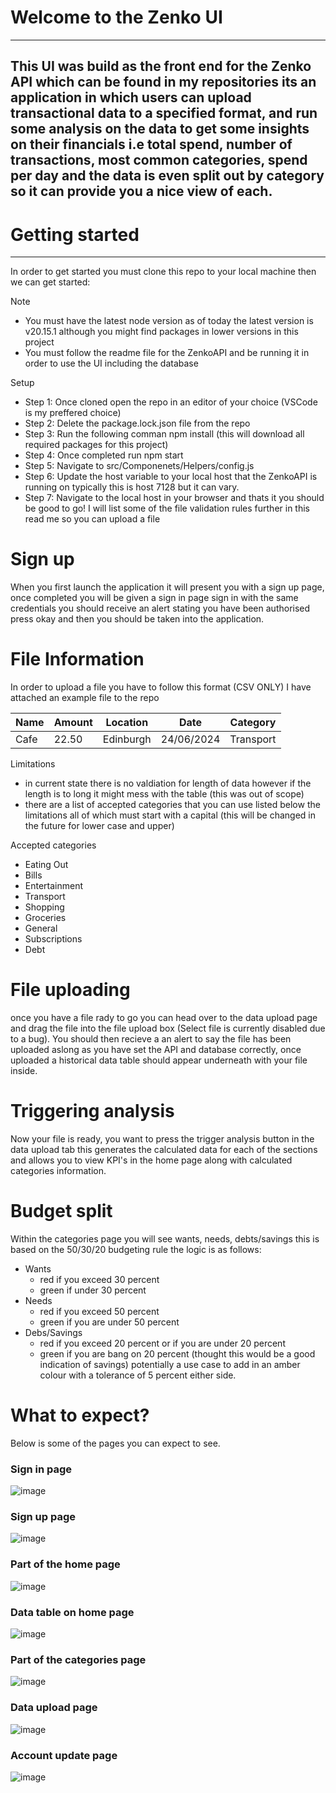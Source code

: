 # Welcome to the Zenko UI
---
This UI was build as the front end for the Zenko API which can be found in my repositories its an application in which users can upload transactional data to a specified format, and run some analysis on the data to get some insights on their financials i.e total spend,
number of transactions, most common categories, spend per day and the data is even split out by category so it can provide you a nice view of each.
---
# Getting started 
---
In order to get started you must clone this repo to your local machine then we can get started:

Note
- You must have the latest node version as of today the latest version is v20.15.1 although you might find packages in lower versions in this project
- You must follow the readme file for the ZenkoAPI and be running it in order to use the UI including the database

Setup
- Step 1: Once cloned open the repo in an editor of your choice (VSCode is my preffered choice)
- Step 2: Delete the package.lock.json file from the repo
- Step 3: Run the following comman npm install (this will download all required packages for this project)
- Step 4: Once completed run npm start
- Step 5: Navigate to src/Componenets/Helpers/config.js
- Step 6: Update the host variable to your local host that the ZenkoAPI is running on typically this is host 7128 but it can vary.
- Step 7: Navigate to the local host in your browser and thats it you should be good to go! I will list some of the file validation rules further in this read me so you can upload a file

# Sign up

When you first launch the application it will present you with a sign up page, once completed you will be given a sign in page sign in with the same credentials you should receive an alert stating you have been authorised press okay and then you should be taken into 
the application.

# File Information

In order to upload a file you have to follow this format (CSV ONLY) I have attached an example file to the repo

Name  | Amount | Location | Date | Category
------------- | ------------- | ------------- | ------------- | -------------
Cafe | 22.50 | Edinburgh | 24/06/2024 | Transport

Limitations 
- in current state there is no valdiation for length of data however if the length is to long it might mess with the table (this was out of scope)
- there are a list of accepted categories that you can use listed below the limitations all of which must start with a capital (this will be changed in the future for lower case and upper)

Accepted categories
- Eating Out
- Bills
- Entertainment
- Transport
- Shopping
- Groceries
- General
- Subscriptions
- Debt

# File uploading

once you have a file rady to go you can head over to the data upload page and drag the file into the file upload box (Select file is currently disabled due to a bug). You should then recieve a an alert to say the file has been uploaded
aslong as you have set the API and database correctly, once uploaded a historical data table should appear underneath with your file inside.

# Triggering analysis 

Now your file is ready, you want to press the trigger analysis button in the data upload tab this generates the calculated data for each of the sections and allows you to view KPI's in the home page along with calculated categories information.

# Budget split

Within the categories page you will see wants, needs, debts/savings this is based on the 50/30/20 budgeting rule the logic is as follows:

- Wants
  - red if you exceed 30 percent
  - green if under 30 percent
- Needs
  - red if you exceed 50 percent
  - green if you are under 50 percent
- Debs/Savings
  - red if you exceed 20 percent or if you are under 20 percent
  - green if you are bang on 20 percent (thought this would be a good indication of savings) potentially a use case to add in an amber colour with a tolerance of 5 percent either side.

# What to expect?

Below is some of the pages you can expect to see.

### Sign in page
![image](https://github.com/user-attachments/assets/41442750-f051-48fe-b177-a9890397424b)

### Sign up page
![image](https://github.com/user-attachments/assets/fe58ee52-ad4f-4a8e-a5c0-787caccfb580)

### Part of the home page 
![image](https://github.com/user-attachments/assets/81384b8c-4ebe-4b8e-b33f-12a324049e50)

### Data table on home page
![image](https://github.com/user-attachments/assets/8c68952c-401d-4014-a131-cad32ff32a1d)

### Part of the categories page 
![image](https://github.com/user-attachments/assets/020875fd-1d73-408b-8c9b-08da2575b903)

### Data upload page 
![image](https://github.com/user-attachments/assets/bfeae46b-2f88-413e-b28f-87afde42c732)

### Account update page
![image](https://github.com/user-attachments/assets/583b6fea-bee7-4821-96f6-1bde1fa61ec2)
